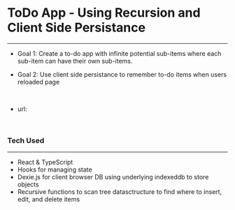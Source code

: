 <h1>ToDo App - Using Recursion and Client Side Persistance</h1>
<hr>

<ul><li>Goal 1: Create a to-do app with infinite potential sub-items where each sub-item can have their own sub-items.</ul></li>
<ul><li>Goal 2: Use client side persistance to remember to-do items when users reloaded page</ul></li>

<br />

<ul><li>url:</ul></li>

<br/>


<h3>Tech Used</h3>
<hr>
    <ul>
        <li>React & TypeScript</li>
        <li>Hooks for managing state</li>
        <li>Dexie.js for client browser DB using underlying indexeddb to store objects</li>
        <li>Recursive functions to scan tree datasctructure to find where to insert, edit, and delete items</li>
    </ul>

<br />




